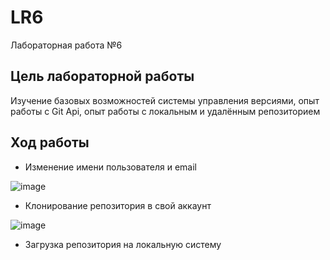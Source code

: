 # LR6
Лабораторная работа №6
## Цель лабораторной работы
Изучение базовых возможностей системы управления версиями, опыт работы с Git Api, опыт работы с локальным и удалённым репозиторием
## Ход работы
* Изменение имени пользователя и email

![image](https://user-images.githubusercontent.com/117473557/200173306-6a1775ee-735c-42ce-8813-3a6c2e845c87.png)
* Клонирование репозитория в свой аккаунт

![image](https://user-images.githubusercontent.com/117473557/200173371-cf293fa9-3d5a-4c0b-8ce9-b6f4ae66a7b5.png)

* Загрузка репозитория на локальную систему

